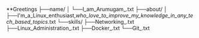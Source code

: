 **Greetings
├──name/
│   └──I_am_Arumugam_.txt
├──about/
│   ├──I'm_a_Linux_enthusiast,_who_love_to_improve_my_knowledge_in_any_tech_based_topics_.txt
└──skills/
    ├──Networking_.txt
    ├──Linux_Administration_.txt
    ├──Docker_.txt
    └──Git_.txt
